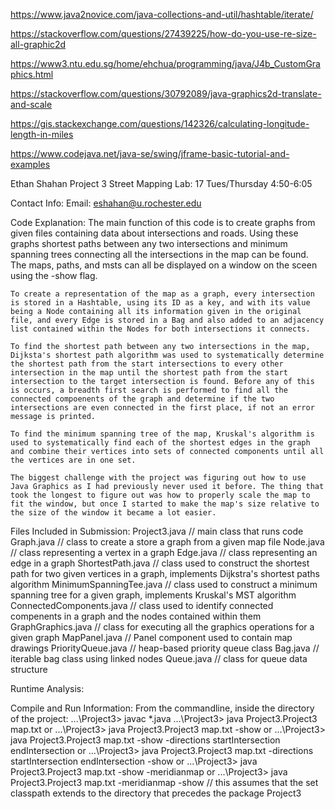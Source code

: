 https://www.java2novice.com/java-collections-and-util/hashtable/iterate/

https://stackoverflow.com/questions/27439225/how-do-you-use-re-size-all-graphic2d

https://www3.ntu.edu.sg/home/ehchua/programming/java/J4b_CustomGraphics.html

https://stackoverflow.com/questions/30792089/java-graphics2d-translate-and-scale

https://gis.stackexchange.com/questions/142326/calculating-longitude-length-in-miles

https://www.codejava.net/java-se/swing/jframe-basic-tutorial-and-examples

Ethan Shahan Project 3 Street Mapping
Lab: 17 Tues/Thursday 4:50-6:05

Contact Info:
    Email: eshahan@u.rochester.edu

Code Explanation:
    The main function of this code is to create graphs from given files containing data about intersections and roads. Using these graphs shortest paths between any two intersections and minimum spanning trees connecting all the intersections in the map can be found. The maps, paths, and msts can all be displayed on a window on the sceen using the -show flag.

    To create a representation of the map as a graph, every intersection is stored in a Hashtable, using its ID as a key, and with its value being a Node containing all its information given in the original file, and every Edge is stored in a Bag and also added to an adjacency list contained within the Nodes for both intersections it connects.

    To find the shortest path between any two intersections in the map, Dijksta's shortest path algorithm was used to systematically determine the shortest path from the start intersections to every other intersection in the map until the shortest path from the start intersection to the target intersection is found. Before any of this is occurs, a breadth first search is performed to find all the connected compoenents of the graph and determine if the two intersections are even connected in the first place, if not an error message is printed.

    To find the minimum spanning tree of the map, Kruskal's algorithm is used to systematically find each of the shortest edges in the graph and combine their vertices into sets of connected components until all the vertices are in one set. 

    The biggest challenge with the project was figuring out how to use Java Graphics as I had previously never used it before. The thing that took the longest to figure out was how to properly scale the map to fit the window, but once I started to make the map's size relative to the size of the window it became a lot easier.

Files Included in Submission:
    Project3.java   // main class that runs code
    Graph.java  // class to create a store a graph from a given map file
    Node.java   // class representing a vertex in a graph
    Edge.java   // class representing an edge in a graph
    ShortestPath.java   // class used to construct the shortest path for two given vertices in a graph, implements Dijkstra's shortest paths algorithm
    MinimumSpanningTee.java // class used to construct a minimum spanning tree for a given graph, implements Kruskal's MST algorithm
    ConnectedComponents.java    // class used to identify connected compenents in a graph and the nodes contained within them
    GraphGraphics.java  // class for executing all the graphics operations for a given graph
    MapPanel.java   // Panel component used to contain map drawings
    PriorityQueue.java  // heap-based priority queue class 
    Bag.java    // iterable bag class using linked nodes
    Queue.java  // class for queue data structure

Runtime Analysis:
    

Compile and Run Information:
    From the commandline, inside the directory of the project:
        ...\Project3> javac *.java
        ...\Project3> java Project3.Project3 map.txt
        or 
        ...\Project3> java Project3.Project3 map.txt -show
        or
        ...\Project3> java Project3.Project3 map.txt -show -directions startIntersection endIntersection
        or
        ...\Project3> java Project3.Project3 map.txt -directions startIntersection endIntersection -show
        or
        ...\Project3> java Project3.Project3 map.txt -show -meridianmap
        or
        ...\Project3> java Project3.Project3 map.txt -meridianmap -show
        // this assumes that the set classpath extends to the directory that precedes the package Project3